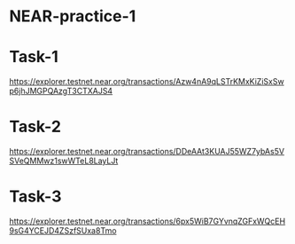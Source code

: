 # NEAR-practice-1

# Task-1
https://explorer.testnet.near.org/transactions/Azw4nA9qLSTrKMxKiZiSxSwp6jhJMGPQAzgT3CTXAJS4

# Task-2
https://explorer.testnet.near.org/transactions/DDeAAt3KUAJ55WZ7ybAs5VSVeQMMwz1swWTeL8LayLJt

# Task-3
https://explorer.testnet.near.org/transactions/6px5WiB7GYvnqZGFxWQcEH9sG4YCEJD4ZSzfSUxa8Tmo

